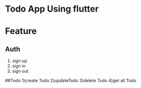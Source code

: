 # Todo App Using flutter 

# Feature
## Auth

1) sign up
2) sign in 
3) sign out

##Todo
1)create Todo
2)updateTodo
3)delete Todo
4)get all  Todo

 
